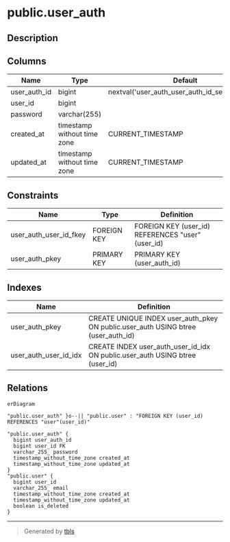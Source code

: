 # public.user_auth

## Description

## Columns

| Name         | Type                        | Default                                         | Nullable | Children | Parents                       | Comment |
| ------------ | --------------------------- | ----------------------------------------------- | -------- | -------- | ----------------------------- | ------- |
| user_auth_id | bigint                      | nextval('user_auth_user_auth_id_seq'::regclass) | false    |          |                               |         |
| user_id      | bigint                      |                                                 | false    |          | [public.user](public.user.md) |         |
| password     | varchar(255)                |                                                 | false    |          |                               |         |
| created_at   | timestamp without time zone | CURRENT_TIMESTAMP                               | false    |          |                               |         |
| updated_at   | timestamp without time zone | CURRENT_TIMESTAMP                               | false    |          |                               |         |

## Constraints

| Name                   | Type        | Definition                                       |
| ---------------------- | ----------- | ------------------------------------------------ |
| user_auth_user_id_fkey | FOREIGN KEY | FOREIGN KEY (user_id) REFERENCES "user"(user_id) |
| user_auth_pkey         | PRIMARY KEY | PRIMARY KEY (user_auth_id)                       |

## Indexes

| Name                  | Definition                                                                        |
| --------------------- | --------------------------------------------------------------------------------- |
| user_auth_pkey        | CREATE UNIQUE INDEX user_auth_pkey ON public.user_auth USING btree (user_auth_id) |
| user_auth_user_id_idx | CREATE INDEX user_auth_user_id_idx ON public.user_auth USING btree (user_id)      |

## Relations

```mermaid
erDiagram

"public.user_auth" }o--|| "public.user" : "FOREIGN KEY (user_id) REFERENCES "user"(user_id)"

"public.user_auth" {
  bigint user_auth_id
  bigint user_id FK
  varchar_255_ password
  timestamp_without_time_zone created_at
  timestamp_without_time_zone updated_at
}
"public.user" {
  bigint user_id
  varchar_255_ email
  timestamp_without_time_zone created_at
  timestamp_without_time_zone updated_at
  boolean is_deleted
}
```

---

> Generated by [tbls](https://github.com/k1LoW/tbls)
